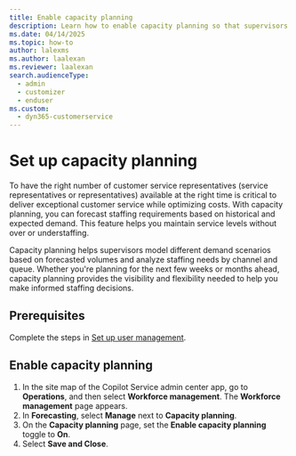 ```yaml
---
title: Enable capacity planning
description: Learn how to enable capacity planning so that supervisors can plan for the right number of service representatives.
ms.date: 04/14/2025
ms.topic: how-to
author: lalexms
ms.author: laalexan
ms.reviewer: laalexan
search.audienceType: 
  - admin
  - customizer
  - enduser
ms.custom: 
  - dyn365-customerservice
---
```


# Set up capacity planning

To have the right number of customer service representatives (service representatives or representatives) available at the right time is critical to deliver exceptional customer service while optimizing costs. With capacity planning, you can forecast staffing requirements based on historical and expected demand. This feature helps you maintain service levels without over or understaffing.

Capacity planning helps supervisors model different demand scenarios based on forecasted volumes and analyze staffing needs by channel and queue. Whether you're planning for the next few weeks or months ahead, capacity planning provides the visibility and flexibility needed to help you make informed staffing decisions.

## Prerequisites

Complete the steps in [Set up user management](wfm-user-management.md).
    
## Enable capacity planning

1. In the site map of the Copilot Service admin center app, go to **Operations**, and then select **Workforce management**. The **Workforce management** page appears.
1.	In **Forecasting**, select **Manage** next to **Capacity planning**.
1.	On the **Capacity planning** page, set the **Enable capacity planning** toggle to **On**.
1.	Select **Save and Close**.
  
